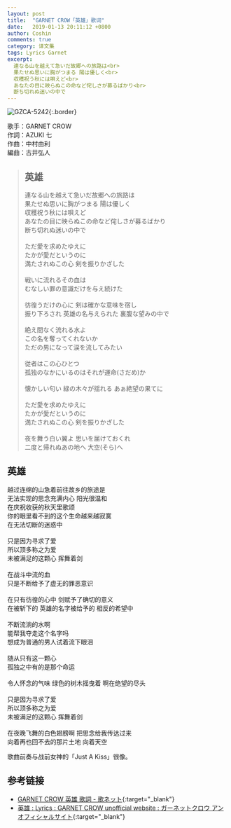 ```yaml
---
layout: post
title:  "GARNET CROW「英雄」歌词"
date:   2019-01-13 20:11:12 +0800
author: Coshin
comments: true
category: 译文集
tags: Lyrics Garnet
excerpt:
  連なる山を越えて急いだ故郷への旅路は<br>
  果たせぬ思いに胸がつまる 陽は優しく<br>
  収穫祝う秋には唄えど<br>
  あなたの目に映らぬこの命など侘しさが募るばかり<br>
  断ち切れぬ迷いの中で
---
```

![GZCA-5242](https://ganekuro.github.io/images/discography/album/GZCA-5242.jpg){:.border}

歌手：GARNET CROW<br>
作詞：AZUKI 七<br>
作曲：中村由利<br>
編曲：古井弘人

<blockquote class="original">
  <h2>英雄</h2>
  <p>
    連なる山を越えて急いだ故郷への旅路は<br>
    果たせぬ思いに胸がつまる 陽は優しく<br>
    収穫祝う秋には唄えど<br>
    あなたの目に映らぬこの命など侘しさが募るばかり<br>
    断ち切れぬ迷いの中で<br>
    <br>
    ただ愛を求めたゆえに<br>
    たかが愛だというのに<br>
    満たされぬこの心 剣を振りかざした<br>
    <br>
    戦いに流れるその血は<br>
    むなしい罪の意識だけを与え続けた<br>
    <br>
    彷徨うだけの心に 剣は確かな意味を宿し<br>
    振り下ろされ 英雄の名与えられた 裏腹な望みの中で<br>
    <br>
    絶え間なく流れる水よ<br>
    この名を奪ってくれないか<br>
    ただの男になって涙を流してみたい<br>
    <br>
    従者はこの心ひとつ<br>
    孤独のなかにいるのはそれが運命(さだめ)か<br>
    <br>
    懐かしい匂い 緑の木々が揺れる あぁ絶望の果てに<br>
    <br>
    ただ愛を求めたゆえに<br>
    たかが愛だというのに<br>
    満たされぬこの心 剣を振りかざした<br>
    <br>
    夜を舞う白い翼よ 思いを届けておくれ<br>
    二度と帰れぬあの地へ 大空(そら)へ
  </p>
</blockquote>

<div class="translation">
  <h2>英雄</h2>
  <p>
    越过连绵的山急着前往故乡的旅途是<br>
    无法实现的思念充满内心 阳光很温和<br>
    在庆祝收获的秋天里歌颂<br>
    你的眼里看不到的这个生命越来越寂寞<br>
    在无法切断的迷惑中<br>
    <br>
    只是因为寻求了爱<br>
    所以顶多称之为爱<br>
    未被满足的这颗心 挥舞着剑<br>
    <br>
    在战斗中流的血<br>
    只是不断给予了虚无的罪恶意识<br>
    <br>
    在只有彷徨的心中 剑赋予了确切的意义<br>
    在被斩下的 英雄的名字被给予的 相反的希望中<br>
    <br>
    不断流淌的水啊<br>
    能帮我夺走这个名字吗<br>
    想成为普通的男人试着流下眼泪<br>
    <br>
    随从只有这一颗心<br>
    孤独之中有的是那个命运<br>
    <br>
    令人怀念的气味 绿色的树木摇曳着 啊在绝望的尽头<br>
    <br>
    只是因为寻求了爱<br>
    所以顶多称之为爱<br>
    未被满足的这颗心 挥舞着剑<br>
    <br>
    在夜晚飞舞的白色翅膀啊 把思念给我传达过来<br>
    向着再也回不去的那片土地 向着天空
  </p>
</div>

歌曲前奏与战前女神的「Just A Kiss」很像。

## 参考链接

* [GARNET CROW 英雄 歌詞 - 歌ネット](https://www.uta-net.com/song/122960/){:target="_blank"}
* [英雄 : Lyrics : GARNET CROW unofficial website : ガーネットクロウ アンオフィシャルサイト](https://ganekuro.github.io/lyrics/original/Eiyuu.html){:target="_blank"}
